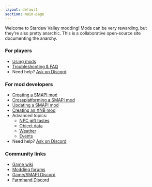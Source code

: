 ```yaml
---
layout: default
section: main-page
---
```


Welcome to Stardew Valley modding! Mods can be very rewarding, but they're also pretty anarchic.
This is a collaborative open-source site documenting the anarchy.

<div class="box">
    <div class="container">
        <h3>For players</h3>
        <ul>
            <li><a href="guides/using-mods">Using mods</a></li>
            <li><a href="guides/smapi-faq">Troubleshooting & FAQ</a></li>
            <li>Need help? <a href="https://discord.gg/kH55QXP">Ask on Discord</a></li>
        </ul>
    </div>
</div>
<div class="box">
    <div class="container">
        <h3>For mod developers</h3>
        <ul>
            <li><a href="guides/creating-a-smapi-mod">Creating a SMAPI mod</a></li>
            <li><a href="guides/crossplatforming-a-smapi-mod">Crossplatforming a SMAPI mod</a></li>
            <li><a href="guides/updating-a-smapi-mod">Updating a SMAPI mod</a></li>
            <li><a href="guides/creating-an-xnb-mod">Creating an XNB mod</a></li>
            <li>Advanced topics:
                <ul>
                    <li><a href="guides/npc-gift-tastes">NPC gift tastes</a></li>
                    <li><a href="guides/object-data">Object data</a></li>
                    <li><a href="guides/weather">Weather</a></li>
                    <li><a href="guides/event-conditions-and-scripting">Events</a></li>
                </ul>
            </li>
            <li>Need help? <a href="https://discord.gg/kH55QXP">Ask on Discord</a></li>
        </ul>
    </div>
</div>
<div class="box">
    <div class="container">
        <h3>Community links</h3>
        <ul>
            <li><a href="http://stardewvalleywiki.com/">Game wiki</a></li>
            <li><a href="http://community.playstarbound.com/forums/mods.215/">Modding forums</a></li>
            <li><a href="https://discord.gg/kH55QXP">Game/SMAPI Discord</a></li>
            <li><a href="https://discordapp.com/invite/0t3fh2xhHVc6Vdyx">Farmhand Discord</a></li>
        </ul>
    </div>
</div>
<br clear="all" />
